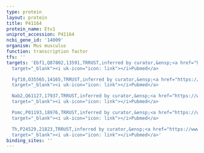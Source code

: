 ```yaml
---
type: protein
layout: protein
title: P41164
protein_name: Etv1
uniprot_accession: P41164
ncbi_gene_id: '14009'
organism: Mus musculus
function: transcription factor
tfs: ''
targets: 'Ebf1,Q07802,13591,TRRUST,inferred by curator,&ensp;<a href="https://www.ncbi.nlm.nih.gov/pubmed/?term=16766714%5Buid%5D"
  target="_blank"><i uk-icon="icon: link"></i>Pubmed</a>

  Fgf10,O35565,14165,TRRUST,inferred by curator,&ensp;<a href="https://www.ncbi.nlm.nih.gov/pubmed/?term=25109552%5Buid%5D"
  target="_blank"><i uk-icon="icon: link"></i>Pubmed</a>

  Nab2,Q61127,17937,TRRUST,inferred by curator,&ensp;<a href="https://www.ncbi.nlm.nih.gov/pubmed/?term=18096076%5Buid%5D"
  target="_blank"><i uk-icon="icon: link"></i>Pubmed</a>

  Pomc,P01193,18976,TRRUST,inferred by curator,&ensp;<a href="https://www.ncbi.nlm.nih.gov/pubmed/?term=21622576%5Buid%5D"
  target="_blank"><i uk-icon="icon: link"></i>Pubmed</a>

  Th,P24529,21823,TRRUST,inferred by curator,&ensp;<a href="https://www.ncbi.nlm.nih.gov/pubmed/?term=20357122%5Buid%5D"
  target="_blank"><i uk-icon="icon: link"></i>Pubmed</a>'
binding_sites: ''
---
```

